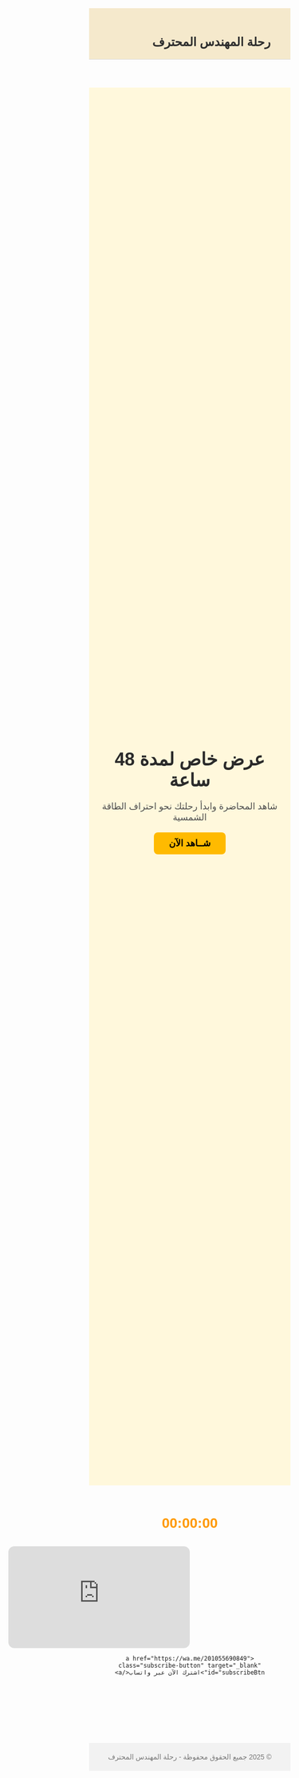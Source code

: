 <!DOCTYPE html>
<html lang="ar" dir="rtl">
<head>
  <meta charset="UTF-8" />
  <meta name="viewport" content="width=device-width, initial-scale=1.0" />
  <title>عرض خاص - رحلة المهندس المحترف</title>
  <link href="https://fonts.googleapis.com/css2?family=Cairo:wght@400;700&display=swap" rel="stylesheet" />
  <style>
    * { margin: 0; padding: 0; box-sizing: border-box; font-family: 'Cairo', sans-serif; }

    body {
      background: #fffef5;
      color: #333;
      line-height: 1.6;
    }

    header {
      padding: 20px 40px;
      background-color: #f5e9cc;
      display: flex;
      justify-content: space-between;
      align-items: center;
      border-bottom: 1px solid #ddd;
    }

    header h1 { font-size: 24px; color: #2c2c2c; }

    .hero {
      position: relative;
      background: #fff8dc;
      height: 70vh;
      display: flex;
      align-items: center;
      justify-content: center;
      text-align: center;
    }

    .hero-content {
      max-width: 800px;
      padding: 20px;
    }

    .hero h2 {
      font-size: 36px;
      margin-bottom: 20px;
      color: #2a2a2a;
    }

    .hero p {
      font-size: 18px;
      color: #4d4d4d;
      margin-bottom: 30px;
    }

    .hero a.button {
      padding: 12px 30px;
      background-color: #ffba00;
      color: #000;
      font-weight: bold;
      border: none;
      border-radius: 8px;
      text-decoration: none;
      font-size: 18px;
      transition: background-color 0.3s;
    }

    .hero a.button:hover { background-color: #ffaa00; }

    #video {
      padding: 60px 20px;
      text-align: center;
    }

    iframe { max-width: 100%; border-radius: 12px; }

    #countdown {
      font-size: 28px;
      margin-bottom: 30px;
      color: #ff9900;
      font-weight: bold;
    }

    .subscribe-button {
      display: none;
      margin-top: 30px;
      padding: 15px 30px;
      background-color: #ffba00;
      color: #000;
      border: none;
      border-radius: 10px;
      font-size: 18px;
      font-weight: bold;
      cursor: pointer;
      text-decoration: none;
    }

    .subscribe-button:hover {
      background-color: #ffaa00;
    }

    footer {
      background-color: #f2f2f2;
      text-align: center;
      padding: 20px;
      color: #777;
      font-size: 14px;
      margin-top: 60px;
    }
  </style>
</head>
<body>

  <header>
    <h1>رحلة المهندس المحترف</h1>
  </header>

  <section class="hero">
    <div class="hero-content">
      <h2>عرض خاص لمدة 48 ساعة</h2>
      <p>شاهد المحاضرة وابدأ رحلتك نحو احتراف الطاقة الشمسية</p>
      <a href="#video" class="button">شــاهد الآن</a>
    </div>
  </section>

  <section id="video">
    <div id="countdown">00:00:00</div>
    <div style="position:relative;padding-top:56.25%;">
      <iframe src="https://iframe.mediadelivery.net/embed/460802/e8b012cb-f646-4d5d-b92d-937b028bdaa2?autoplay=false&loop=false&muted=false&preload=false&responsive=true"
        loading="lazy"
        style="border:0;position:absolute;top:0;height:100%;width:100%;"
        allow="accelerometer;gyroscope;autoplay;encrypted-media;picture-in-picture"
        allowfullscreen="true">
      </iframe>
    </div>

    <a href="https://wa.me/201055690849" class="subscribe-button" target="_blank" id="subscribeBtn">اشترك الآن عبر واتساب</a>
  </section>

  <footer>
    &copy; 2025 جميع الحقوق محفوظة - رحلة المهندس المحترف
  </footer>

  <script>
    function startCountdown() {
      const countdownEl = document.getElementById("countdown");
      const subscribeBtn = document.getElementById("subscribeBtn");

      let savedTime = localStorage.getItem("offer_expiry");
      if (!savedTime) {
        const expiryTime = new Date().getTime() + 48 * 60 * 60 * 1000;
        localStorage.setItem("offer_expiry", expiryTime);
        savedTime = expiryTime;
      }

      const interval = setInterval(() => {
        const now = new Date().getTime();
        const distance = savedTime - now;

        if (distance <= 0) {
          clearInterval(interval);
          countdownEl.textContent = "⛔ انتهى العرض!";
          return;
        }

        const hours = String(Math.floor((distance % (1000 * 60 * 60 * 24)) / (1000 * 60 * 60))).padStart(2, '0');
        const minutes = String(Math.floor((distance % (1000 * 60 * 60)) / (1000 * 60))).padStart(2, '0');
        const seconds = String(Math.floor((distance % (1000 * 60)) / 1000)).padStart(2, '0');

        countdownEl.textContent = `${hours}:${minutes}:${seconds}`;
      }, 1000);

      setTimeout(() => {
        subscribeBtn.style.display = 'inline-block';
      }, 8 * 60 * 1000); // 8 دقائق
    }

    window.onload = startCountdown;
  </script>
</body>
</html>
